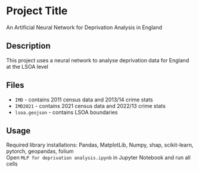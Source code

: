# Project Title
An Artificial Neural Network for Deprivation Analysis in England

## Description
This project uses a neural network to analyse deprivation data for England at the LSOA level

## Files
- `IMD` - contains 2011 census data and 2013/14 crime stats
- `IMD2021` - contains 2021 census data and 2022/13 crime stats
- `lsoa.geojson` - contains LSOA boundaries

## Usage
Required library installations: Pandas, MatplotLib, Numpy, shap, scikit-learn, pytorch, geopandas, folium  
Open `MLP for deprivation analysis.ipynb` in Jupyter Notebook and run all cells

